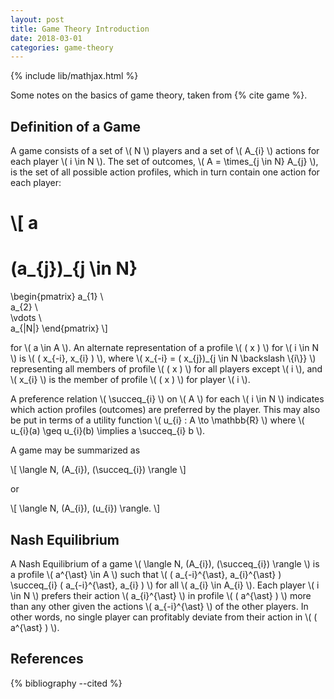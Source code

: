 ```yaml
---
layout: post
title: Game Theory Introduction
date: 2018-03-01
categories: game-theory 
---
```


{% include lib/mathjax.html %}
   
Some notes on the basics of game theory, taken from {% cite game %}.

## Definition of a Game

A game consists of a set of \\( N \\) players and a set of \\( A_{i} \\) actions for each player \\( i \in N \\).  The set of outcomes, \\( A = \times_{j \in N} A_{j} \\), is the set of all possible action profiles, which in turn contain one action for each player:

\\[ 
a 
= 
\(a_{j}\)_{j \in N}  
=
\\begin{pmatrix}
a\_{1} \\\
a\_{2} \\\
\\vdots \\\
a\_{|N|}
\\end{pmatrix}
\\] 

for \\( a \in A \\).  An alternate representation of a profile \\( \( x \) \\) for \\( i \in N \\) is \\( \( x_{-i}, x_{i} \) \\), where \\( x_{-i} = \( x_{j}\)\_{j \in N \backslash \\{i\\}} \\) representing all members of profile \\(  \( x \) \\) for all players except \\( i \\), and \\( x_{i} \\) is the member of profile \\( \( x \) \\) for player \\( i \\).

A preference relation \\( \succeq_{i} \\) on \\( A \\) for each \\( i \in N \\) indicates which action profiles (outcomes) are preferred by the player. This may also be put in terms of a utility function \\( u_{i} : A \to \mathbb{R} \\) where \\( u_{i}\(a\) \geq u_{i}\(b\) \implies a \succeq_{i} b \\). 

A game may be summarized as

\\[
\langle N, \(A_{i}\), \(\succeq_{i}\) \rangle
\\]

or

\\[
\langle N, \(A_{i}\), \(u_{i}\) \rangle.
\\]

## Nash Equilibrium

A Nash Equilibrium of a game \\( \langle N, \(A_{i}\), \(\succeq_{i}\) \rangle \\) is a profile \\( a^{\ast} \in A \\) such that \\( \( a_{-i}^{\ast}, a_{i}^{\ast} \) \succeq_{i} \( a_{-i}^{\ast}, a_{i} \) \\) for all \\( a_{i} \in A_{i} \\). Each player \\( i \in N \\) prefers their action \\( a_{i}^{\ast} \\) in profile \\( \( a^{\ast} \) \\) more than any other given the actions \\( a_{-i}^{\ast} \\) of the other players.  In other words, no single player can profitably deviate from their action in \\( \( a^{\ast} \) \\).


References
----------

{% bibliography --cited %}
